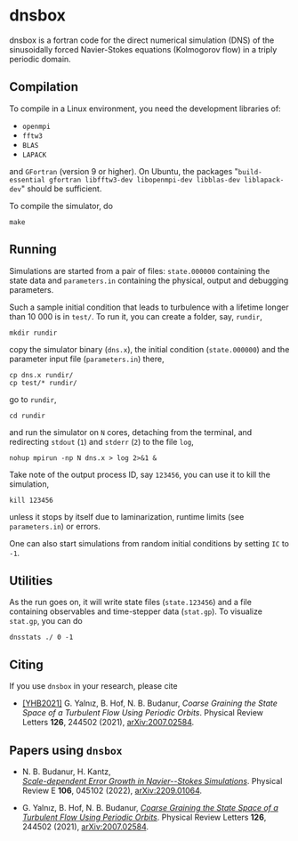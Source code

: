 # dnsbox
dnsbox is a fortran code for the direct numerical simulation (DNS) 
of the sinusoidally forced Navier-Stokes equations 
(Kolmogorov flow) in a triply periodic domain. 

## Compilation

To compile in a Linux environment, you need the development libraries of:
 - `openmpi`
 - `fftw3`
 - `BLAS`
 - `LAPACK`

and `GFortran` (version 9 or higher).
On Ubuntu,
the packages "`build-essential gfortran libfftw3-dev libopenmpi-dev libblas-dev liblapack-dev`"
should be sufficient.

To compile the simulator, do
```
make
```

## Running

Simulations are started from a pair of files:
`state.000000` containing the state data and `parameters.in` containing
the physical, output and debugging parameters.

Such a sample initial condition that leads to turbulence with a lifetime
longer than 10 000 is in `test/`.
To run it, you can create a folder, say, `rundir`,
```
mkdir rundir
```
copy the simulator binary (`dns.x`), the initial condition (`state.000000`) and the parameter input file
(`parameters.in`) there,
```
cp dns.x rundir/
cp test/* rundir/
```
go to `rundir`,
```
cd rundir
```
and run the simulator on `N` cores, detaching from the terminal, and redirecting
`stdout` (`1`) and `stderr` (`2`) to the file `log`,
```
nohup mpirun -np N dns.x > log 2>&1 &
```
Take note of the output process ID, say `123456`, you can use it to kill
the simulation,
```
kill 123456
```
unless it stops by itself due to laminarization, runtime limits (see `parameters.in`) 
or errors.

One can also start simulations from random initial conditions by setting `IC` to `-1`.

## Utilities

As the run goes on, it will write state files (`state.123456`) and a file
containing observables and time-stepper data (`stat.gp`).
To visualize `stat.gp`, you can do
```
dnsstats ./ 0 -1
```

## Citing

If you use `dnsbox` in your research, please cite

- [[YHB2021]](https://doi.org/10.1103/PhysRevLett.126.244502)
G. Yalnız, B. Hof, N. B. Budanur, 
*Coarse Graining the State Space of a Turbulent Flow Using Periodic Orbits*. 
Physical Review Letters **126**, 244502 (2021), 
[arXiv:2007.02584](https://arxiv.org/abs/2007.02584).

## Papers using `dnsbox`

- N. B. Budanur, H. Kantz,  
[*Scale-dependent Error Growth in Navier--Stokes Simulations*](https://doi.org/10.1103/PhysRevE.106.045102). 
Physical Review E **106**, 045102 (2022), 
[arXiv:2209.01064](https://arxiv.org/abs/2209.01064).

- G. Yalnız, B. Hof, N. B. Budanur, 
[*Coarse Graining the State Space of a Turbulent Flow Using Periodic Orbits*](https://doi.org/10.1103/PhysRevLett.126.244502). 
Physical Review Letters **126**, 244502 (2021), 
[arXiv:2007.02584](https://arxiv.org/abs/2007.02584).
